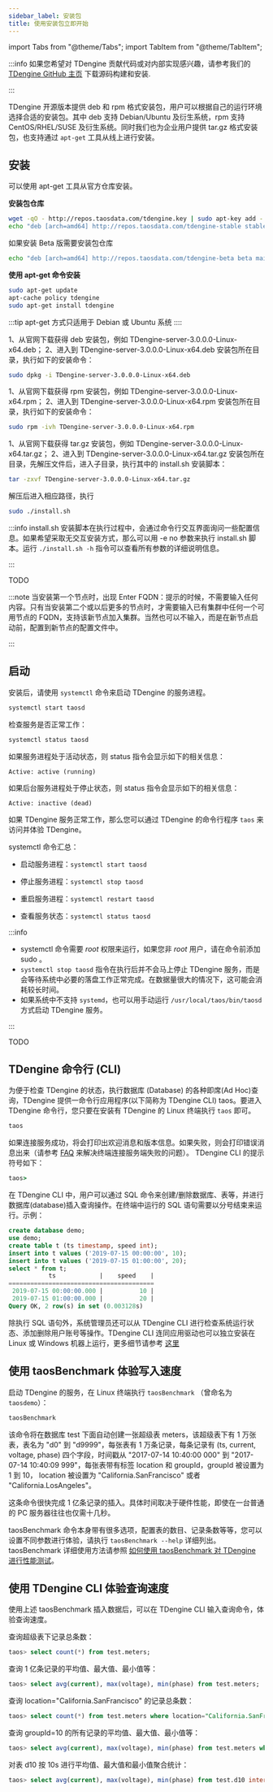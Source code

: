 ```yaml
---
sidebar_label: 安装包
title: 使用安装包立即开始
---
```


import Tabs from "@theme/Tabs";
import TabItem from "@theme/TabItem";

:::info
如果您希望对 TDengine 贡献代码或对内部实现感兴趣，请参考我们的 [TDengine GitHub 主页](https://github.com/taosdata/TDengine) 下载源码构建和安装.

:::

TDengine 开源版本提供 deb 和 rpm 格式安装包，用户可以根据自己的运行环境选择合适的安装包。其中 deb 支持 Debian/Ubuntu 及衍生系统，rpm 支持 CentOS/RHEL/SUSE 及衍生系统。同时我们也为企业用户提供 tar.gz 格式安装包，也支持通过 `apt-get` 工具从线上进行安装。

## 安装

<Tabs>
<TabItem value="apt-get" label="apt-get">
可以使用 apt-get 工具从官方仓库安装。

**安装包仓库**

```bash
wget -qO - http://repos.taosdata.com/tdengine.key | sudo apt-key add -
echo "deb [arch=amd64] http://repos.taosdata.com/tdengine-stable stable main" | sudo tee /etc/apt/sources.list.d/tdengine-stable.list
```

如果安装 Beta 版需要安装包仓库

```bash
echo "deb [arch=amd64] http://repos.taosdata.com/tdengine-beta beta main" | sudo tee /etc/apt/sources.list.d/tdengine-beta.list
```

**使用 apt-get 命令安装**

```bash
sudo apt-get update
apt-cache policy tdengine
sudo apt-get install tdengine
```

:::tip
apt-get 方式只适用于 Debian 或 Ubuntu 系统
::::
</TabItem>
<TabItem label="Deb 安装" value="debinst">

1、从官网下载获得 deb 安装包，例如 TDengine-server-3.0.0.0-Linux-x64.deb；
2、进入到 TDengine-server-3.0.0.0-Linux-x64.deb 安装包所在目录，执行如下的安装命令：

```bash
sudo dpkg -i TDengine-server-3.0.0.0-Linux-x64.deb
```

</TabItem>

<TabItem label="RPM 安装" value="rpminst">

1、从官网下载获得 rpm 安装包，例如 TDengine-server-3.0.0.0-Linux-x64.rpm；
2、进入到 TDengine-server-3.0.0.0-Linux-x64.rpm 安装包所在目录，执行如下的安装命令：

```bash
sudo rpm -ivh TDengine-server-3.0.0.0-Linux-x64.rpm
```

</TabItem>

<TabItem label="tar.gz 安装" value="tarinst">

1、从官网下载获得 tar.gz 安装包，例如 TDengine-server-3.0.0.0-Linux-x64.tar.gz；
2、进入到 TDengine-server-3.0.0.0-Linux-x64.tar.gz 安装包所在目录，先解压文件后，进入子目录，执行其中的 install.sh 安装脚本：

```bash
tar -zxvf TDengine-server-3.0.0.0-Linux-x64.tar.gz
```

解压后进入相应路径，执行

```bash
sudo ./install.sh
```

:::info
install.sh 安装脚本在执行过程中，会通过命令行交互界面询问一些配置信息。如果希望采取无交互安装方式，那么可以用 -e no 参数来执行 install.sh 脚本。运行 `./install.sh -h` 指令可以查看所有参数的详细说明信息。

:::

</TabItem>

<TabItem label="Windows 安装" value="windows">
TODO

</TabItem>
</Tabs>

:::note
当安装第一个节点时，出现 Enter FQDN：提示的时候，不需要输入任何内容。只有当安装第二个或以后更多的节点时，才需要输入已有集群中任何一个可用节点的 FQDN，支持该新节点加入集群。当然也可以不输入，而是在新节点启动前，配置到新节点的配置文件中。

:::

## 启动

<Tabs>
<TabItem label="Linux 系统" value="linux">

安装后，请使用 `systemctl` 命令来启动 TDengine 的服务进程。

```bash
systemctl start taosd
```

检查服务是否正常工作：

```bash
systemctl status taosd
```

如果服务进程处于活动状态，则 status 指令会显示如下的相关信息：

```
Active: active (running)
```

如果后台服务进程处于停止状态，则 status 指令会显示如下的相关信息：

```
Active: inactive (dead)
```

如果 TDengine 服务正常工作，那么您可以通过 TDengine 的命令行程序 `taos` 来访问并体验 TDengine。

systemctl 命令汇总：

- 启动服务进程：`systemctl start taosd`

- 停止服务进程：`systemctl stop taosd`

- 重启服务进程：`systemctl restart taosd`

- 查看服务状态：`systemctl status taosd`

:::info

- systemctl 命令需要 _root_ 权限来运行，如果您非 _root_ 用户，请在命令前添加 sudo 。
- `systemctl stop taosd` 指令在执行后并不会马上停止 TDengine 服务，而是会等待系统中必要的落盘工作正常完成。在数据量很大的情况下，这可能会消耗较长时间。
- 如果系统中不支持 `systemd`，也可以用手动运行 `/usr/local/taos/bin/taosd` 方式启动 TDengine 服务。

:::

</TabItem>

<TabItem label="Windows 系统" value="windows">

TODO

</TabItem>
</Tabs>

## TDengine 命令行 (CLI)

为便于检查 TDengine 的状态，执行数据库 (Database) 的各种即席(Ad Hoc)查询，TDengine 提供一命令行应用程序(以下简称为 TDengine CLI) taos。要进入 TDengine 命令行，您只要在安装有 TDengine 的 Linux 终端执行 `taos` 即可。

```bash
taos
```

如果连接服务成功，将会打印出欢迎消息和版本信息。如果失败，则会打印错误消息出来（请参考 [FAQ](/train-faq/faq) 来解决终端连接服务端失败的问题）。 TDengine CLI 的提示符号如下：

```cmd
taos>
```

在 TDengine CLI 中，用户可以通过 SQL 命令来创建/删除数据库、表等，并进行数据库(database)插入查询操作。在终端中运行的 SQL 语句需要以分号结束来运行。示例：

```sql
create database demo;
use demo;
create table t (ts timestamp, speed int);
insert into t values ('2019-07-15 00:00:00', 10);
insert into t values ('2019-07-15 01:00:00', 20);
select * from t;
           ts            |    speed    |
========================================
 2019-07-15 00:00:00.000 |          10 |
 2019-07-15 01:00:00.000 |          20 |
Query OK, 2 row(s) in set (0.003128s)
```

除执行 SQL 语句外，系统管理员还可以从 TDengine CLI 进行检查系统运行状态、添加删除用户账号等操作。TDengine CLI 连同应用驱动也可以独立安装在 Linux 或 Windows 机器上运行，更多细节请参考 [这里](../../reference/taos-shell/)

## 使用 taosBenchmark 体验写入速度

启动 TDengine 的服务，在 Linux 终端执行 `taosBenchmark` （曾命名为 `taosdemo`）：

```bash
taosBenchmark
```

该命令将在数据库 test 下面自动创建一张超级表 meters，该超级表下有 1 万张表，表名为 "d0" 到 "d9999"，每张表有 1 万条记录，每条记录有 (ts, current, voltage, phase) 四个字段，时间戳从 "2017-07-14 10:40:00 000" 到 "2017-07-14 10:40:09 999"，每张表带有标签 location 和 groupId，groupId 被设置为 1 到 10， location 被设置为 "California.SanFrancisco" 或者 "California.LosAngeles"。

这条命令很快完成 1 亿条记录的插入。具体时间取决于硬件性能，即使在一台普通的 PC 服务器往往也仅需十几秒。

taosBenchmark 命令本身带有很多选项，配置表的数目、记录条数等等，您可以设置不同参数进行体验，请执行 `taosBenchmark --help` 详细列出。taosBenchmark 详细使用方法请参照 [如何使用 taosBenchmark 对 TDengine 进行性能测试](https://www.taosdata.com/2021/10/09/3111.html)。

## 使用 TDengine CLI 体验查询速度

使用上述 taosBenchmark 插入数据后，可以在 TDengine CLI 输入查询命令，体验查询速度。

查询超级表下记录总条数：

```sql
taos> select count(*) from test.meters;
```

查询 1 亿条记录的平均值、最大值、最小值等：

```sql
taos> select avg(current), max(voltage), min(phase) from test.meters;
```

查询 location="California.SanFrancisco" 的记录总条数：

```sql
taos> select count(*) from test.meters where location="California.SanFrancisco";
```

查询 groupId=10 的所有记录的平均值、最大值、最小值等：

```sql
taos> select avg(current), max(voltage), min(phase) from test.meters where groupId=10;
```

对表 d10 按 10s 进行平均值、最大值和最小值聚合统计：

```sql
taos> select avg(current), max(voltage), min(phase) from test.d10 interval(10s);
```

